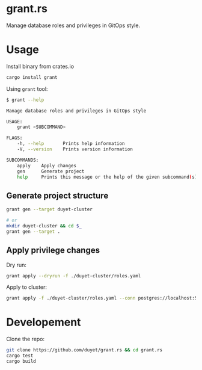 # grant.rs

Manage database roles and privileges in GitOps style.

# Usage

Install binary from crates.io

```bash
cargo install grant
```

Using `grant` tool:

```bash
$ grant --help

Manage database roles and privileges in GitOps style

USAGE:
    grant <SUBCOMMAND>

FLAGS:
    -h, --help       Prints help information
    -V, --version    Prints version information

SUBCOMMANDS:
    apply    Apply changes
    gen      Generate project
    help     Prints this message or the help of the given subcommand(s)
```

## Generate project structure

```bash
grant gen --target duyet-cluster

# or 
mkdir duyet-cluster && cd $_
grant gen --target .
```

## Apply privilege changes

Dry run:

```bash
grant apply --dryrun -f ./duyet-cluster/roles.yaml
```

Apply to cluster:

```bash
grant apply -f ./duyet-cluster/roles.yaml --conn postgres://localhost:5432
```

# Developement

Clone the repo:

```bash
git clone https://github.com/duyet/grant.rs && cd grant.rs 
cargo test
cargo build
```

